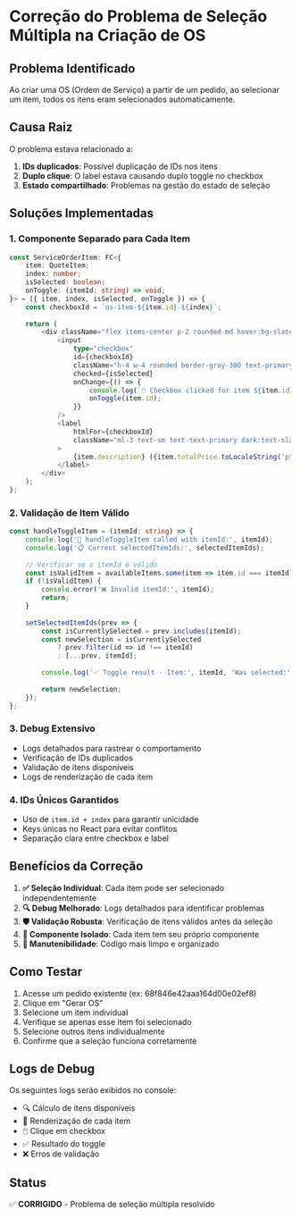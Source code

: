 # Correção do Problema de Seleção Múltipla na Criação de OS

## Problema Identificado
Ao criar uma OS (Ordem de Serviço) a partir de um pedido, ao selecionar um item, todos os itens eram selecionados automaticamente.

## Causa Raiz
O problema estava relacionado a:
1. **IDs duplicados**: Possível duplicação de IDs nos itens
2. **Duplo clique**: O label estava causando duplo toggle no checkbox
3. **Estado compartilhado**: Problemas na gestão do estado de seleção

## Soluções Implementadas

### 1. Componente Separado para Cada Item
```typescript
const ServiceOrderItem: FC<{
    item: QuoteItem;
    index: number;
    isSelected: boolean;
    onToggle: (itemId: string) => void;
}> = ({ item, index, isSelected, onToggle }) => {
    const checkboxId = `os-item-${item.id}-${index}`;
    
    return (
        <div className="flex items-center p-2 rounded-md hover:bg-slate-100 dark:hover:bg-slate-700">
            <input
                type="checkbox"
                id={checkboxId}
                className="h-4 w-4 rounded border-gray-300 text-primary focus:ring-primary cursor-pointer"
                checked={isSelected}
                onChange={() => {
                    console.log(`🖱️ Checkbox clicked for item ${item.id}`);
                    onToggle(item.id);
                }}
            />
            <label 
                htmlFor={checkboxId}
                className="ml-3 text-sm text-text-primary dark:text-slate-200 cursor-pointer flex-1"
            >
                {item.description} ({item.totalPrice.toLocaleString('pt-BR', { style: 'currency', currency: 'BRL' })})
            </label>
        </div>
    );
};
```

### 2. Validação de Item Válido
```typescript
const handleToggleItem = (itemId: string) => {
    console.log('🔄 handleToggleItem called with itemId:', itemId);
    console.log('📋 Current selectedItemIds:', selectedItemIds);
    
    // Verificar se o itemId é válido
    const isValidItem = availableItems.some(item => item.id === itemId);
    if (!isValidItem) {
        console.error('❌ Invalid itemId:', itemId);
        return;
    }
    
    setSelectedItemIds(prev => {
        const isCurrentlySelected = prev.includes(itemId);
        const newSelection = isCurrentlySelected 
            ? prev.filter(id => id !== itemId) 
            : [...prev, itemId];
        
        console.log('✅ Toggle result - Item:', itemId, 'Was selected:', isCurrentlySelected, 'New selection:', newSelection);
        
        return newSelection;
    });
};
```

### 3. Debug Extensivo
- Logs detalhados para rastrear o comportamento
- Verificação de IDs duplicados
- Validação de itens disponíveis
- Logs de renderização de cada item

### 4. IDs Únicos Garantidos
- Uso de `item.id + index` para garantir unicidade
- Keys únicas no React para evitar conflitos
- Separação clara entre checkbox e label

## Benefícios da Correção

1. **✅ Seleção Individual**: Cada item pode ser selecionado independentemente
2. **🔍 Debug Melhorado**: Logs detalhados para identificar problemas
3. **🛡️ Validação Robusta**: Verificação de itens válidos antes da seleção
4. **🎯 Componente Isolado**: Cada item tem seu próprio componente
5. **🔧 Manutenibilidade**: Código mais limpo e organizado

## Como Testar

1. Acesse um pedido existente (ex: 68f846e42aaa164d00e02ef8)
2. Clique em "Gerar OS"
3. Selecione um item individual
4. Verifique se apenas esse item foi selecionado
5. Selecione outros itens individualmente
6. Confirme que a seleção funciona corretamente

## Logs de Debug

Os seguintes logs serão exibidos no console:
- 🔍 Cálculo de itens disponíveis
- 🎯 Renderização de cada item
- 🖱️ Clique em checkbox
- ✅ Resultado do toggle
- ❌ Erros de validação

## Status
✅ **CORRIGIDO** - Problema de seleção múltipla resolvido
